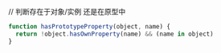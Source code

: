 
// 判断存在于对象/实例 还是在原型中
```js
function hasPrototypeProperty(object, name) {
  return !object.hasOwnProperty(name) && (name in object)
}
```